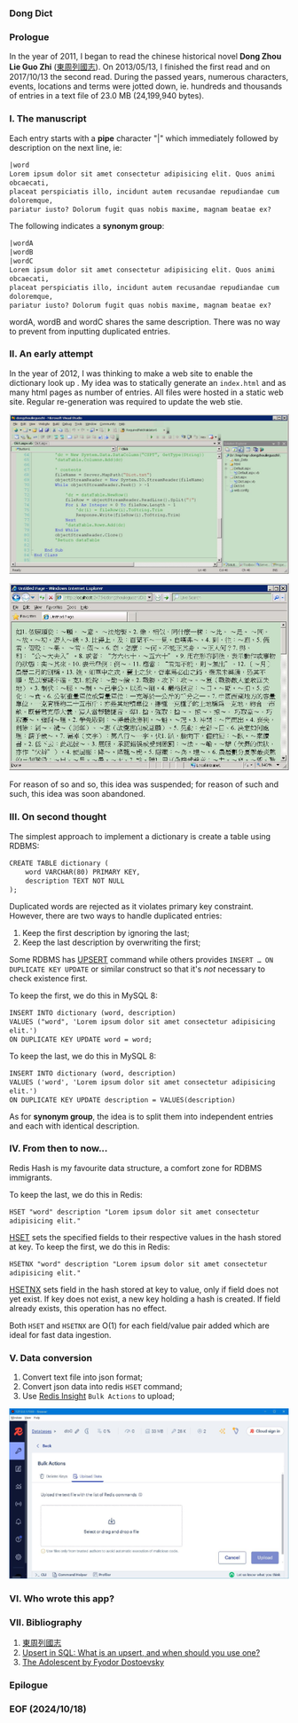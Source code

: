### Dong Dict 


### Prologue
In the year of 2011, I began to read the chinese historical novel **Dong Zhou Lie Guo Zhi** ([東周列國志](http://www.open-lit.com/book.php?bid=20)). On 2013/05/13, I finished the first read and on 2017/10/13 the second read. During the passed years, numerous characters, events, locations and terms were jotted down, ie. hundreds and thousands of entries in a text file of 23.0 MB (24,199,940 bytes). 


### I. The manuscript 
Each entry starts with a **pipe** character "|" which immediately followed by description on the next line, ie: 
```
|word
Lorem ipsum dolor sit amet consectetur adipisicing elit. Quos animi obcaecati, 
placeat perspiciatis illo, incidunt autem recusandae repudiandae cum doloremque, 
pariatur iusto? Dolorum fugit quas nobis maxime, magnam beatae ex?
```

The following indicates a **synonym group**:
```
|wordA
|wordB
|wordC
Lorem ipsum dolor sit amet consectetur adipisicing elit. Quos animi obcaecati, 
placeat perspiciatis illo, incidunt autem recusandae repudiandae cum doloremque, 
pariatur iusto? Dolorum fugit quas nobis maxime, magnam beatae ex?
```

wordA, wordB and wordC shares the same description. There was no way to prevent from inputting duplicated entries. 


### II. An early attempt
In the year of 2012, I was thinking to make a web site to enable the dictionary look up . My idea was to statically generate an `index.html` and as many html pages as number of entries. All files were hosted in a static web site. Regular re-generation was required to update the web stie. 

![alt eary attempt 1](img/earlyAttempt-1.JPG)

![alt eary attempt 2](img/earlyAttempt-2.JPG)

For reason of so and so, this idea was suspended; for reason of such and such, this idea was soon abandoned. 

### III. On second thought
The simplest approach to implement a dictionary is create a table using RDBMS: 
```
CREATE TABLE dictionary (
    word VARCHAR(80) PRIMARY KEY,
    description TEXT NOT NULL
);
```

Duplicated words are rejected as it violates primary key constraint. However, there are two ways to handle duplicated entries: 
1. Keep the first description by ignoring the last; 
2. Keep the last description by overwriting the first; 

Some RDBMS has [UPSERT](https://www.cockroachlabs.com/blog/sql-upsert/) command while others provides `INSERT … ON DUPLICATE KEY UPDATE` or similar construct so that it's *not* necessary to check existence first. 

To keep the first, we do this in MySQL 8: 
```
INSERT INTO dictionary (word, description)
VALUES ("word", 'Lorem ipsum dolor sit amet consectetur adipisicing elit.')
ON DUPLICATE KEY UPDATE word = word;
```

To keep the last, we do this in MySQL 8: 
```
INSERT INTO dictionary (word, description)
VALUES ('word', 'Lorem ipsum dolor sit amet consectetur adipisicing elit.')
ON DUPLICATE KEY UPDATE description = VALUES(description)
```

As for **synonym group**, the idea is to split them into independent entries and each with identical description. 


### IV. From then to now...
Redis Hash is my favourite data structure, a comfort zone for RDBMS immigrants. 

To keep the last, we do this in Redis: 
```
HSET "word" description "Lorem ipsum dolor sit amet consectetur adipisicing elit."
```

[HSET](https://redis.io/docs/latest/commands/hset/) sets the specified fields to their respective values in the hash stored at key. To keep the first, we do this in Redis: 
```
HSETNX "word" description "Lorem ipsum dolor sit amet consectetur adipisicing elit."
```

[HSETNX](https://redis.io/docs/latest/commands/hsetnx/) sets field in the hash stored at key to value, only if field does not yet exist. If key does not exist, a new key holding a hash is created. If field already exists, this operation has no effect.

Both `HSET` and `HSETNX` are O(1) for each field/value pair added which are ideal for fast data ingestion.  


### V. Data conversion
1. Convert text file into json format; 
2. Convert json data into redis `HSET` command; 
3. Use [Redis Insight](https://redis.io/insight/) `Bulk Actions` to upload; 

![alt Bulk Action](img/BulkActions.JPG)


### VI. Who wrote this app? 


### VII. Bibliography
1. [東周列國志](http://www.open-lit.com/book.php?bid=20)
2. [Upsert in SQL: What is an upsert, and when should you use one?](https://www.cockroachlabs.com/blog/sql-upsert/)
2. [The Adolescent by Fyodor Dostoevsky](https://www.holybooks.com/wp-content/uploads/The-Adolescent-by-Fyodor-Dostoevsky.pdf)


### Epilogue 


### EOF (2024/10/18)
